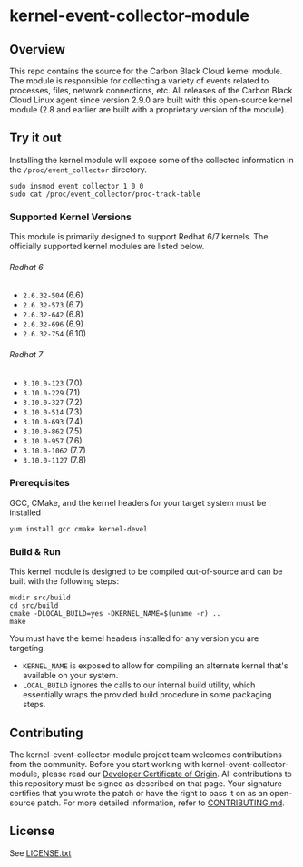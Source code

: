 
# kernel-event-collector-module

## Overview
This repo contains the source for the Carbon Black Cloud kernel module.
The module is responsible for collecting a variety of events related to 
processes, files, network connections, etc. All releases of the Carbon
Black Cloud Linux agent since version 2.9.0 are built with this 
open-source kernel module (2.8 and earlier are built with a proprietary
version of the module). 

## Try it out
Installing the kernel module will expose some of the collected information in
the `/proc/event_collector` directory.
```shell script
sudo insmod event_collector_1_0_0
sudo cat /proc/event_collector/proc-track-table
```


### Supported Kernel Versions
This module is primarily designed to support Redhat 6/7 kernels. The
officially supported kernel modules are listed below.

###### Redhat 6
 * `2.6.32-504` (6.6)
 * `2.6.32-573` (6.7)
 * `2.6.32-642` (6.8)
 * `2.6.32-696` (6.9)
 * `2.6.32-754` (6.10)
 
###### Redhat 7 
 * `3.10.0-123` (7.0)
 * `3.10.0-229` (7.1)
 * `3.10.0-327` (7.2)
 * `3.10.0-514` (7.3)
 * `3.10.0-693` (7.4)
 * `3.10.0-862` (7.5)
 * `3.10.0-957` (7.6)
 * `3.10.0-1062` (7.7)
 * `3.10.0-1127` (7.8)
 
### Prerequisites
GCC, CMake, and the kernel headers for your target system must be installed
```shell script
yum install gcc cmake kernel-devel
```

### Build & Run
This kernel module is designed to be compiled out-of-source and can be built
with the following steps:
```shell script
mkdir src/build
cd src/build
cmake -DLOCAL_BUILD=yes -DKERNEL_NAME=$(uname -r) ..
make
```
You must have the kernel headers installed for any version you are targeting.
* `KERNEL_NAME` is exposed to allow for compiling an alternate kernel
that's available on your system.
* `LOCAL_BUILD` ignores the calls to our internal build utility, which 
essentially wraps the provided build procedure in some packaging steps.

## Contributing
The kernel-event-collector-module project team welcomes contributions from the community. Before you start working with kernel-event-collector-module, please
read our [Developer Certificate of Origin](https://cla.vmware.com/dco). All contributions to this repository must be
signed as described on that page. Your signature certifies that you wrote the patch or have the right to pass it on
as an open-source patch. For more detailed information, refer to [CONTRIBUTING.md](CONTRIBUTING.md).

## License
See [LICENSE.txt](LICENSE.txt)
